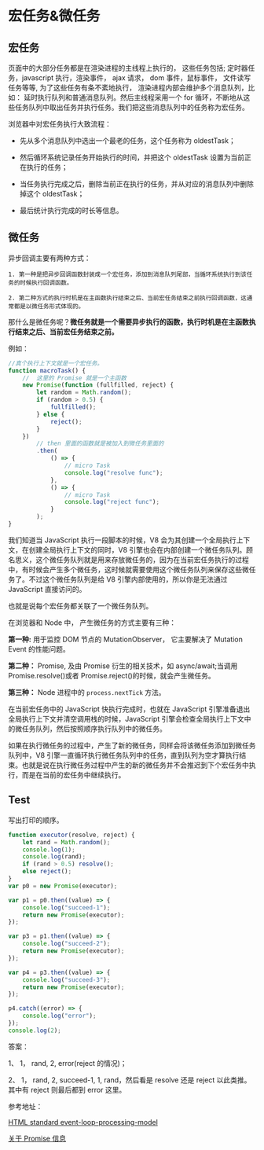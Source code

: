 # 宏任务&微任务

## 宏任务

页面中的大部分任务都是在渲染进程的主线程上执行的， 这些任务包括; 定时器任务，javascript 执行，渲染事件， ajax 请求， dom 事件，鼠标事件， 文件读写任务等等, 为了这些任务有条不紊地执行， 渲染进程内部会维护多个消息队列，比如： 延时执行队列和普通消息队列。然后主线程采用一个 for 循环，不断地从这些任务队列中取出任务并执行任务。我们把这些消息队列中的任务称为宏任务。

浏览器中对宏任务执行大致流程：

- 先从多个消息队列中选出一个最老的任务，这个任务称为 oldestTask；

- 然后循环系统记录任务开始执行的时间，并把这个 oldestTask 设置为当前正在执行的任务；

- 当任务执行完成之后，删除当前正在执行的任务，并从对应的消息队列中删除掉这个 oldestTask；

- 最后统计执行完成的时长等信息。

## 微任务

异步回调主要有两种方式：

    1. 第一种是把异步回调函数封装成一个宏任务，添加到消息队列尾部，当循环系统执行到该任务的时候执行回调函数。

    2. 第二种方式的执行时机是在主函数执行结束之后、当前宏任务结束之前执行回调函数，这通常都是以微任务形式体现的。

那什么是微任务呢？**微任务就是一个需要异步执行的函数，执行时机是在主函数执行结束之后、当前宏任务结束之前。**

例如：

```js
//真个执行上下文就是一个宏任务。
function macroTask() {
	//  这里的 Promise 就是一个主函数
	new Promise(function (fullfilled, reject) {
		let random = Math.random();
		if (random > 0.5) {
			fullfilled();
		} else {
			reject();
		}
	})
		// then 里面的函数就是被加入到微任务里面的
		.then(
			() => {
				// micro Task
				console.log("resolve func");
			},
			() => {
				// micro Task
				console.log("reject func");
			}
		);
}
```

我们知道当 JavaScript 执行一段脚本的时候，V8 会为其创建一个全局执行上下文，在创建全局执行上下文的同时，V8 引擎也会在内部创建一个微任务队列。顾名思义，这个微任务队列就是用来存放微任务的，因为在当前宏任务执行的过程中，有时候会产生多个微任务，这时候就需要使用这个微任务队列来保存这些微任务了。不过这个微任务队列是给 V8 引擎内部使用的，所以你是无法通过 JavaScript 直接访问的。

也就是说每个宏任务都关联了一个微任务队列。

在浏览器和 Node 中， 产生微任务的方式主要有三种：

**第一种:** 用于监控 DOM 节点的 MutationObserver， 它主要解决了 Mutation Event 的性能问题。

**第二种：** Promise, 及由 Promise 衍生的相关技术，如 async/await;当调用 Promise.resolve()或者 Promise.reject()的时候，就会产生微任务。

**第三种：** Node 进程中的 `process.nextTick` 方法。

在当前宏任务中的 JavaScript 快执行完成时，也就在 JavaScript 引擎准备退出全局执行上下文并清空调用栈的时候，JavaScript 引擎会检查全局执行上下文中的微任务队列，然后按照顺序执行队列中的微任务。

如果在执行微任务的过程中，产生了新的微任务，同样会将该微任务添加到微任务队列中，V8 引擎一直循环执行微任务队列中的任务，直到队列为空才算执行结束。也就是说在执行微任务过程中产生的新的微任务并不会推迟到下个宏任务中执行，而是在当前的宏任务中继续执行。

## Test

写出打印的顺序。

```js
function executor(resolve, reject) {
	let rand = Math.random();
	console.log(1);
	console.log(rand);
	if (rand > 0.5) resolve();
	else reject();
}
var p0 = new Promise(executor);

var p1 = p0.then((value) => {
	console.log("succeed-1");
	return new Promise(executor);
});

var p3 = p1.then((value) => {
	console.log("succeed-2");
	return new Promise(executor);
});

var p4 = p3.then((value) => {
	console.log("succeed-3");
	return new Promise(executor);
});

p4.catch((error) => {
	console.log("error");
});
console.log(2);
```

答案：

1、 1， rand, 2, error(reject 的情况)；

2、 1， rand, 2, succeed-1, 1, rand，然后看是 resolve 还是 reject 以此类推。 其中有 reject 则最后都到 error 这里。

参考地址：

[HTML standard event-loop-processing-model](https://html.spec.whatwg.org/multipage/webappapis.html#event-loop-processing-model)

[关于 Promise 信息](../1%E3%80%81JavaScript/3.%20Promise.md)
